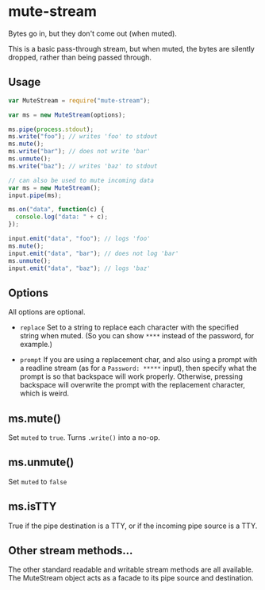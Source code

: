 # mute-stream

Bytes go in, but they don't come out (when muted).

This is a basic pass-through stream, but when muted, the bytes are
silently dropped, rather than being passed through.

## Usage

```javascript
var MuteStream = require("mute-stream");

var ms = new MuteStream(options);

ms.pipe(process.stdout);
ms.write("foo"); // writes 'foo' to stdout
ms.mute();
ms.write("bar"); // does not write 'bar'
ms.unmute();
ms.write("baz"); // writes 'baz' to stdout

// can also be used to mute incoming data
var ms = new MuteStream();
input.pipe(ms);

ms.on("data", function(c) {
  console.log("data: " + c);
});

input.emit("data", "foo"); // logs 'foo'
ms.mute();
input.emit("data", "bar"); // does not log 'bar'
ms.unmute();
input.emit("data", "baz"); // logs 'baz'
```

## Options

All options are optional.

* `replace` Set to a string to replace each character with the
  specified string when muted. (So you can show `****` instead of the
  password, for example.)

* `prompt` If you are using a replacement char, and also using a
  prompt with a readline stream (as for a `Password: *****` input),
  then specify what the prompt is so that backspace will work
  properly. Otherwise, pressing backspace will overwrite the prompt
  with the replacement character, which is weird.

## ms.mute()

Set `muted` to `true`. Turns `.write()` into a no-op.

## ms.unmute()

Set `muted` to `false`

## ms.isTTY

True if the pipe destination is a TTY, or if the incoming pipe source is
a TTY.

## Other stream methods...

The other standard readable and writable stream methods are all
available. The MuteStream object acts as a facade to its pipe source
and destination.

